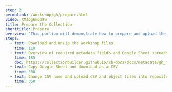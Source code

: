 ```yaml
---
step: 2
permalink: /workshop/gh/prepare.html
video: XMJbg6mqdTw
title: Prepare the Collection
shorttitle: Prepare
overview: "This portion will demonstrate how to prepare and upload the workshop metadata and files, which are taken from the <a href='https://www.lib.uidaho.edu/digital/psychiana/'>Psychiana Digital Collection</a>."
steps: 
  - text: Download and unzip the workshop files.
    time: 110
  - text: Overview of required metadata fields and Google Sheet spreadsheet setup
    time: 185
    doc: https://collectionbuilder.github.io/cb-docs/docs/metadata/gh_metadata/#required-fields-for-collectionbuilder-gh-and-sa
  - text: Copy Google Sheet and download as a CSV
    time: 300
  - text: Change CSV name and upload CSV and object files into repository
    time: 360
---
```


